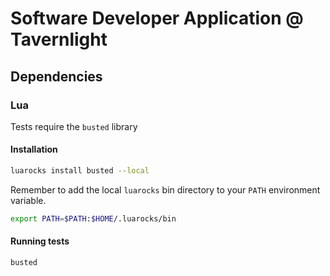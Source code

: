 # Software Developer Application @ Tavernlight

## Dependencies

### Lua

Tests require the `busted` library

#### Installation

```sh
luarocks install busted --local
```

Remember to add the local `luarocks` bin directory to your `PATH` environment variable.

```sh
export PATH=$PATH:$HOME/.luarocks/bin
```

#### Running tests

```sh
busted
```
